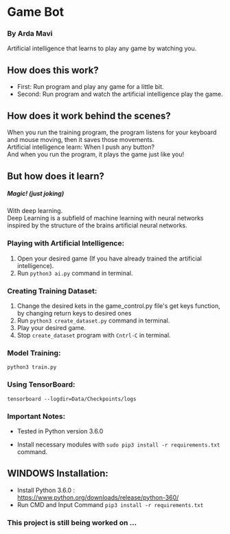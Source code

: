 # Game Bot
### By Arda Mavi

Artificial intelligence that learns to play any game by watching you.

## How does this work?
- First: Run program and play any game for a little bit.
- Second: Run program and watch the artificial intelligence play the game.

## How does it work behind the scenes?
When you run the training program, the program listens for your keyboard and mouse moving, then it saves those movements.<br>
Artificial intelligence learn: When I push any button?<br/>
And when you run the program, it plays the game just like you!

## But how does it learn?
##### Magic! (just joking)
With deep learning.<br/>
Deep Learning is a subfield of machine learning with neural networks inspired by the structure of the brains artificial neural networks.

### Playing with Artificial Intelligence:
1. Open your desired game (If you have already trained the artificial intelligence).
2. Run `python3 ai.py` command in terminal.

### Creating Training Dataset:
1. Change the desired kets in the game_control.py file's get keys function, by changing return keys to desired ones
1. Run `python3 create_dataset.py` command in terminal.
2. Play your desired game.
3. Stop `create_dataset` program with `Cntrl-C` in terminal.

### Model Training:
`python3 train.py`

### Using TensorBoard:
`tensorboard --logdir=Data/Checkpoints/logs`

### Important Notes:
- Tested in Python version 3.6.0

- Install necessary modules with `sudo pip3 install -r requirements.txt` command.

## WINDOWS Installation:
- Install Python 3.6.0 : https://www.python.org/downloads/release/python-360/
- Run CMD and Input Command `pip3 install -r requirements.txt`

### This project is still being worked on ...
